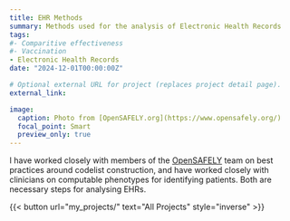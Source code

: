 ```yaml
---
title: EHR Methods
summary: Methods used for the analysis of Electronic Health Records
tags:
#- Comparitive effectiveness
#- Vaccination
- Electronic Health Records
date: "2024-12-01T00:00:00Z"

# Optional external URL for project (replaces project detail page).
external_link: 

image:
  caption: Photo from [OpenSAFELY.org](https://www.opensafely.org/)
  focal_point: Smart
  preview_only: true
---
```


I have worked closely with members of the [OpenSAFELY](https://www.opensafely.org/) team on best practices around codelist construction, and have worked closely with clinicians on computable phenotypes for identifying patients. Both are necessary steps for analysing EHRs.

{{< button url="my_projects/" text="All Projects" style="inverse" >}}
